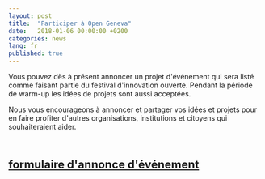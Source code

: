 ```yaml
---
layout: post
title:  "Participer à Open Geneva"
date:   2018-01-06 00:00:00 +0200
categories: news
lang: fr
published: true
---
```


Vous pouvez dès à présent annoncer un projet d'événement qui sera listé comme faisant
partie du festival d'innovation ouverte. Pendant la période de warm-up les idées de projets
sont aussi acceptées.

Nous vous encourageons à annoncer et partager vos idées et projets pour en faire profiter
d'autres organisations, institutions et citoyens qui souhaiteraient aider.

<br>
<p style="font-size: 22px"><strong>
<a href="https://goo.gl/forms/TjyL2rrH9OArOzio2">formulaire d'annonce d'événement</a>
</strong>
</p>
<br><br>
